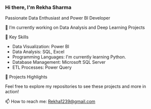 ### Hi there, I'm Rekha Sharma ###

Passionate Data Enthusiast and Power BI Developer

🔭 I’m currently working on Data Analysis and Deep Learning Projects

 🚀 Key Skills
- Data Visualization: Power BI
- Data Analysis: SQL, Excel
- Programming Languages: I'm currently learning Python.
- Database Management: Microsoft SQL Server
- ETL Processes: Power Query

🌟 Projects Highlights

Feel free to explore my repositories to see these projects and more in action!

📫 How to reach me: Rekha1239@gmail.com

